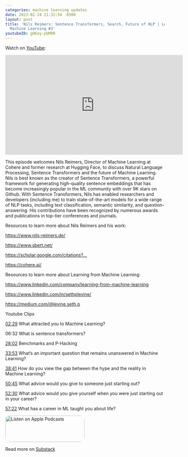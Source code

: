 ```yaml
---
categories: machine learning updates
date: 2023-02-24 21:32:54 -0500
layout: post
title: 'Nils Reimers: Sentence Transformers, Search, Future of NLP | Learning from
  Machine Learning #3'
youtubeID: gOEey-pbM90
---
```

Watch on [YouTube](https://www.youtube.com/watch?v=gOEey-pbM90):
<iframe width="560" height="315" src="https://www.youtube.com/embed/gOEey-pbM90" title="YouTube video player" frameborder="0" allow="accelerometer; autoplay; clipboard-write; encrypted-media; gyroscope; picture-in-picture; web-share" allowfullscreen></iframe>

<p>This episode welcomes Nils Reimers, Director of Machine Learning at Cohere and former research at Hugging Face, to discuss Natural Language Processing, Sentence Transformers and the future of Machine Learning. Nils is best known as the creator of Sentence Transformers, a powerful framework for generating high-quality sentence embeddings that has become increasingly popular in the ML community with over 9K stars on Github. With Sentence Transformers, Nils has enabled researchers and developers (including me) to train state-of-the-art models for a wide range of NLP tasks, including text classification, semantic similarity, and question-answering. His contributions have been recognized by numerous awards and publications in top-tier conferences and journals.</p><p>Resources to learn more about Nils Reimers and his work:</p><p><a href="https://www.nils-reimers.de/">https://www.nils-reimers.de/</a></p><p><a href="https://www.sbert.net/">https://www.sbert.net/</a></p><p><a href="https://scholar.google.com/citations">https://scholar.google.com/citations</a><a href="https://www.youtube.com/redirect?event=video_description&amp;redir_token=QUFFLUhqa0RCZVN1bjJVenVESmxHelJCMjQ0RUFZMXZSQXxBQ3Jtc0trWDlnbTIzcUhiMjVZZTB4dzlCazNPUnYyQ3QxMFZjUERLYjlCUTd4Vmo0TTdoZ2dKaU5jQ3hnbEpZekV5MUcwa0xOQ3VNaFBhZ3lVWVE0Si1sZ1FDOHZxUklGUDBtOGNtVS05UWN5bVhjcFNIeHVaMA&amp;q=https%3A%2F%2Fscholar.google.com%2Fcitations%3Fuser%3D57GA3A8AAAAJ%26hl%3Dde&amp;v=jOj4d3JNBDU">?...</a></p><p><a href="https://cohere.ai/">https://cohere.ai/</a></p><p>Resources to learn more about Learning from Machine Learning:</p><p><a href="https://www.linkedin.com/company/learning-from-machine-learning">https://www.linkedin.com/company/learning-from-machine-learning</a></p><p><a href="https://www.linkedin.com/in/sethplevine/">https://www.linkedin.com/in/sethplevine/</a></p><p><a href="https://medium.com/@levine.seth.p">https://medium.com/@levine.seth.p</a></p><p>Youtube Clips</p><p><a href="https://www.youtube.com/watch?v=jOj4d3JNBDU&amp;t=149s">02:29</a> What attracted you to Machine Learning?</p><p>06:32 What is sentence transformers?</p><p><a href="https://www.youtube.com/watch?v=jOj4d3JNBDU&amp;t=1682s">28:02</a> Benchmarks and P-Hacking</p><p><a href="https://www.youtube.com/watch?v=jOj4d3JNBDU&amp;t=2033s">33:53</a> What’s an important question that remains unanswered in Machine Learning?</p><p><a href="https://www.youtube.com/watch?v=jOj4d3JNBDU&amp;t=2321s">38:41</a> How do you view the gap between the hype and the reality in Machine Learning?</p><p><a href="https://www.youtube.com/watch?v=jOj4d3JNBDU&amp;t=3045s">50:45</a> What advice would you give to someone just starting out?</p><p><a href="https://www.youtube.com/watch?v=jOj4d3JNBDU&amp;t=3150s">52:30</a> What advice would you give yourself when you were just starting out in your career?</p><p><a href="https://www.youtube.com/watch?v=jOj4d3JNBDU&amp;t=3442s">57:22</a> What has a career in ML taught you about life?</p>

<a href="https://podcasts.apple.com/us/podcast/learning-from-machine-learning/id1663925230?itsct=podcast_box_badge&amp;itscg=30200&amp;ls=1" style="display: inline-block; overflow: hidden; border-radius: 13px; width: 250px; height: 83px;"><img src="https://tools.applemediaservices.com/api/badges/listen-on-apple-podcasts/badge/en-us?size=250x83&amp;releaseDate=1673288700" alt="Listen on Apple Podcasts" style="border-radius: 13px; width: 250px; height: 83px;"></a>

Read more on [Substack](https://mindfulmachines.substack.com/p/nils-reimers-sentence-transformers-704)